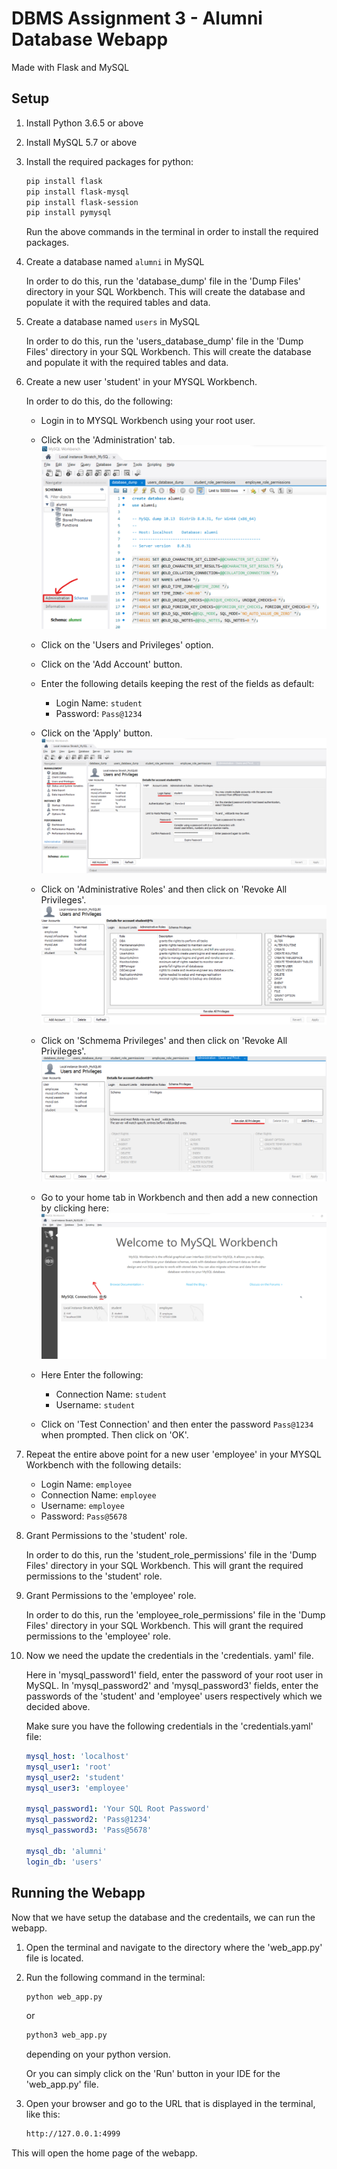 # DBMS Assignment 3 - Alumni Database Webapp

Made with Flask and MySQL

## Setup

1. Install Python 3.6.5 or above

2. Install MySQL 5.7 or above

3. Install the required packages for python: 

    ```bash
    pip install flask
    pip install flask-mysql
    pip install flask-session
    pip install pymysql
    ```

    Run the above commands in the terminal in order to install the required packages.

4. Create a database named `alumni` in MySQL

    In order to do this, run the 'database_dump' file in the 'Dump Files' directory in your SQL Workbench. This will create the database and populate it with the required tables and data. 

5. Create a database named `users` in MySQL

    In order to do this, run the 'users_database_dump' file in the 'Dump Files' directory in your SQL Workbench. This will create the database and populate it with the required tables and data.

6. Create a new user 'student' in your MYSQL Workbench.
    
    In order to do this, do the following:
    
    - Login in to MYSQL Workbench using your root user.
    - Click on the 'Administration' tab. ![Administration Tab](/Photos_Readme/Tut-1.png)
    - Click on the 'Users and Privileges' option.
    - Click on the 'Add Account' button.
    - Enter the following details keeping the rest of the fields as default:
        - Login Name: `student`
        - Password: `Pass@1234`

    - Click on the 'Apply' button. ![Tut-2](/Photos_Readme/Tut-2.png)

    - Click on 'Administrative Roles' and then click on 'Revoke All Privileges'. ![Tut-3](/Photos_Readme/Tut-3.png) 

    - Click on 'Schmema Privileges' and then click on 'Revoke All Privileges'. ![Tut-4](/Photos_Readme/Tut-4.png)

    - Go to your home tab in Workbench and then add a new connection by clicking here: ![Tut-5](/Photos_Readme/Tut-5.png) 

    - Here Enter the following:
        - Connection Name: `student`
        - Username: `student`
    
    - Click on 'Test Connection' and then enter the password `Pass@1234` when prompted. Then click on 'OK'.

7. Repeat the entire above point for a new user 'employee' in your MYSQL Workbench with the following details:
    - Login Name: `employee`
    - Connection Name: `employee`
    - Username: `employee`
    - Password: `Pass@5678`

8. Grant Permissions to the 'student' role. 

    In order to do this, run the 'student_role_permissions' file in the 'Dump Files' directory in your SQL Workbench. This will grant the required permissions to the 'student' role.

9. Grant Permissions to the 'employee' role. 

    In order to do this, run the 'employee_role_permissions' file in the 'Dump Files' directory in your SQL Workbench. This will grant the required permissions to the 'employee' role.

10. Now we need the update the credentials in the 'credentials. yaml' file.

    Here in 'mysql_password1' field, enter the password of your root user in MySQL. In 'mysql_password2' and 'mysql_password3' fields, enter the passwords of the 'student' and 'employee' users respectively which we decided above.

    Make sure you have the following credentials in the 'credentials.yaml' file:

    ```yaml
    mysql_host: 'localhost'
    mysql_user1: 'root'
    mysql_user2: 'student'
    mysql_user3: 'employee'

    mysql_password1: 'Your SQL Root Password'
    mysql_password2: 'Pass@1234'
    mysql_password3: 'Pass@5678'

    mysql_db: 'alumni'
    login_db: 'users'
    ```


## Running the Webapp

Now that we have setup the database and the credentails, we can run the webapp.

1. Open the terminal and navigate to the directory where the 'web_app.py' file is located.

2. Run the following command in the terminal:

    ```bash
    python web_app.py
    ```
    or 
    ```bash
    python3 web_app.py
    ```
    depending on your python version.

    Or you can simply click on the 'Run' button in your IDE for the 'web_app.py' file.

3. Open your browser and go to the URL that is displayed in the terminal, like this:

    ```bash
    http://127.0.0.1:4999
    ```
    
This will open the home page of the webapp.
